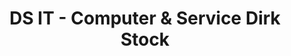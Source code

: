 ---
title: "DS IT - Computer & Service Dirk Stock"
url: /herne/ds-it-computer-und-service-dirk-stock/
shop: Leerstehend
---